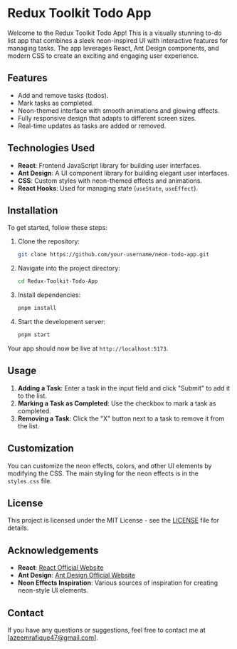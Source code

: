 # Redux Toolkit Todo App

Welcome to the Redux Toolkit Todo App! This is a visually stunning to-do list app that combines a sleek neon-inspired UI with interactive features for managing tasks. The app leverages React, Ant Design components, and modern CSS to create an exciting and engaging user experience.

## Features

- Add and remove tasks (todos).
- Mark tasks as completed.
- Neon-themed interface with smooth animations and glowing effects.
- Fully responsive design that adapts to different screen sizes.
- Real-time updates as tasks are added or removed.

## Technologies Used

- **React**: Frontend JavaScript library for building user interfaces.
- **Ant Design**: A UI component library for building elegant user interfaces.
- **CSS**: Custom styles with neon-themed effects and animations.
- **React Hooks**: Used for managing state (`useState`, `useEffect`).

## Installation

To get started, follow these steps:

1. Clone the repository:

   ```bash
   git clone https://github.com/your-username/neon-todo-app.git
   ```

2. Navigate into the project directory:

   ```bash
   cd Redux-Toolkit-Todo-App
   ```

3. Install dependencies:

   ```bash
   pnpm install
   ```

4. Start the development server:
   ```bash
   pnpm start
   ```

Your app should now be live at `http://localhost:5173`.

## Usage

1. **Adding a Task**: Enter a task in the input field and click "Submit" to add it to the list.
2. **Marking a Task as Completed**: Use the checkbox to mark a task as completed.
3. **Removing a Task**: Click the "X" button next to a task to remove it from the list.

## Customization

You can customize the neon effects, colors, and other UI elements by modifying the CSS. The main styling for the neon effects is in the `styles.css` file.

## License

This project is licensed under the MIT License - see the [LICENSE](LICENSE) file for details.

## Acknowledgements

- **React**: [React Official Website](https://reactjs.org/)
- **Ant Design**: [Ant Design Official Website](https://ant.design/)
- **Neon Effects Inspiration**: Various sources of inspiration for creating neon-style UI elements.

## Contact

If you have any questions or suggestions, feel free to contact me at [azeemrafique47@gmail.com].
